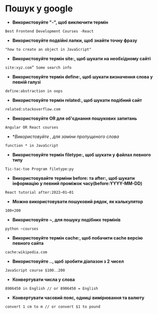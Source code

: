 # Пошук у google

- **Використовуйте "-", щоб виключити термін**

``
Best Frontend Development Courses -React
``

- **Використовуйте подвійні лапки, щоб знайти точну фразу**

``
"how to create an object in JavaScript"
``

- **Використовуйте термін site:, щоб шукати на необхідному сайті**

``
site:xyz.com” Some search info
``

- **Використовуйте термін define:, щоб шукати визначення слова у певній галузі**

``
define:abstraction in oops
``

- **Використовуйте термін related:, щоб шукати подібний сайт**

``
related:stackoverflow.com
``

- **Використовуйте OR для об'єднання пошукових запитань**

``
Angular OR React courses
``

- **Використовуйте *, для заміни пропущеного слова**

``
function * in JavaScript
``

- **Використовуйте термін filetype:, щоб шукати у файлах певного типу**

``
Tic-tac-toe Program filetype:py
``

- **Використовувайте терміни before: та after:, щоб шукати інформацію у певний проміжок часу(before:YYYY-MM-DD)**

``
React tutorial after:2022–01–01
``

- **Можно використовувати пошуковий рядок, як калькулятор**

``
100+200
``

- **Використовуйте ~, для пошуку подібних термінів**

``
python ~courses
``

- **Використовуйте термін cache:, щоб побачити cache версію певного сайта**

``
cache:wikipedia.com
``

- **Використовуйте .., щоб зробити діапазон з 2 чисел**

``
JavaScript course $100..200
``

- **Конвертувати числа у слова**

``
8906450 in English
// or
8906450 = English
``

- **Конвертувати часовий пояс, одниці вимірювання та валюту**

``
convert 1 cm to m
// or
convert $1 to pound
``